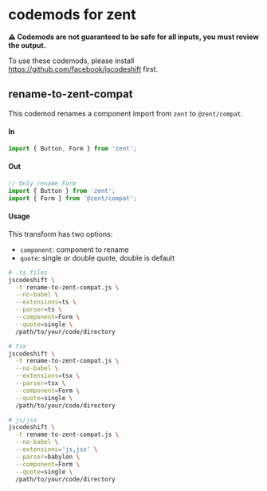 # codemods for zent

**⚠️ Codemods are not guaranteed to be safe for all inputs, you must review the output.**

To use these codemods, please install https://github.com/facebook/jscodeshift first.

## rename-to-zent-compat

This codemod renames a component import from `zent` to `@zent/compat`.

#### In

```js
import { Button, Form } from 'zent';
```

#### Out

```js
// Only rename Form
import { Button } from 'zent';
import { Form } from '@zent/compat';
```

#### Usage

This transform has two options:

- `component`: component to rename
- `quote`: single or double quote, double is default

```bash
# .ts files
jscodeshift \
  -t rename-to-zent-compat.js \
  --no-babel \
  --extensions=ts \
  --parser=ts \
  --component=Form \
  --quote=single \
  /path/to/your/code/directory

# tsx
jscodeshift \
  -t rename-to-zent-compat.js \
  --no-babel \
  --extensions=tsx \
  --parser=tsx \
  --component=Form \
  --quote=single \
  /path/to/your/code/directory

# js/jsx
jscodeshift \
  -t rename-to-zent-compat.js \
  --no-babel \
  --extensions='js,jsx' \
  --parser=babylon \
  --component=Form \
  --quote=single \
  /path/to/your/code/directory
```